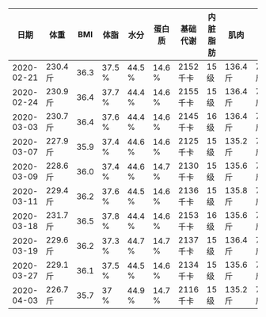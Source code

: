 |日期|体重|BMI|体脂|水分|蛋白质|基础代谢|内脏脂肪|肌肉|骨重|身体年龄|
|---|---|---|---|---|---|---|---|---|---|---|
|2020-02-21|230.4 斤|36.3|37.5 %|44.5 %|14.6 %|2152 千卡|15 级|136.4 斤|7.2 斤|65 岁|
|2020-02-24|230.9 斤|36.4|37.7 %|44.4 %|14.6 %|2155 千卡|15 级|136.4 斤|7.2 斤|66 岁|
|2020-03-03|230.7 斤|36.4|37.6 %|44.4 %|14.6 %|2145 千卡|16 级|136.4 斤|7.2 斤|66 岁|
|2020-03-07|227.9 斤|35.9|37.4 %|44.6 %|14.6 %|2125 千卡|15 级|135.2 斤|7.2 斤|66 岁|
|2020-03-09|228.6 斤|36.0|37.4 %|44.6 %|14.7 %|2130 千卡|15 级|135.6 斤|7.2 斤|65 岁|
|2020-03-11|229.4 斤|36.2|37.6 %|44.5 %|14.6 %|2136 千卡|15 级|135.8 斤|7.2 斤|66 岁|
|2020-03-18|231.7 斤|36.5|37.8 %|44.4 %|14.6 %|2153 千卡|16 级|135.6 斤|7.2 斤|66 岁|
|2020-03-19|229.6 斤|36.2|37.3 %|44.7 %|14.7 %|2137 千卡|15 级|136.4 斤|7.2 斤|63 岁|
|2020-03-27|229.1 斤|36.1|37.5 %|44.5 %|14.6 %|2134 千卡|15 级|135.6 斤|7.2 斤|66 岁|
|2020-04-03|226.7 斤|35.7|37 %|44.9 %|14.7 %|2116 千卡|15 级|135.2 斤|7.2 斤|63 岁|
